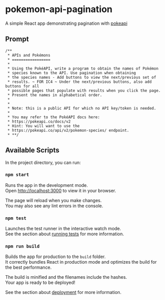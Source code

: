 # pokemon-api-pagination

A simple React app demonstrating pagination with [pokeapi](https://pokeapi.co/docs/v2)

## Prompt

```
/**
 * APIs and Pokémons
 * =================
 *
 * Using the PokéAPI, write a program to obtain the names of Pokémon
 * species known to the API. Use pagination when obtaining
 * the species names - Add buttons to view the next/previous set of
 * results. ~ FOR IC4 ~ Under the next/previous buttons, also add buttons for all
 * possible pages that populate with results when you click the page.
 * Present the names in alphabetical order.
 *
 *
 * Note: this is a public API for which no API key/token is needed.
 *
 * You may refer to the PokéAPI docs here:
 * https://pokeapi.co/docs/v2
 * Hint: You will want to use the
 * https://pokeapi.co/api/v2/pokemon-species/ endpoint.
 * **/
```

## Available Scripts

In the project directory, you can run:

### `npm start`

Runs the app in the development mode.\
Open [http://localhost:3000](http://localhost:3000) to view it in your browser.

The page will reload when you make changes.\
You may also see any lint errors in the console.

### `npm test`

Launches the test runner in the interactive watch mode.\
See the section about [running tests](https://facebook.github.io/create-react-app/docs/running-tests) for more information.

### `npm run build`

Builds the app for production to the `build` folder.\
It correctly bundles React in production mode and optimizes the build for the best performance.

The build is minified and the filenames include the hashes.\
Your app is ready to be deployed!

See the section about [deployment](https://facebook.github.io/create-react-app/docs/deployment) for more information.
